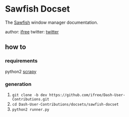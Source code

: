 Sawfish Docset
===========
The [Sawfish](http://sawfish.tuxfamily.org/sawfish.html/) window manager documentation.

author: [ifree](http://github.com/ifree)
twitter: [twitter](http://twitter.com/ifree0)

## how to ##

### requirements ###
python2
[scrapy](http://scrapy.org)

### generation ###
1. `git clone -b dev https://github.com/ifree/Dash-User-Contributions.git`
2. `cd Dash-User-Contributions/docsets/sawfish-docset`
3. `python2 runner.py`


